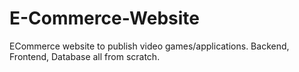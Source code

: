 # E-Commerce-Website
ECommerce website to publish video games/applications. Backend, Frontend, Database all from scratch. 
